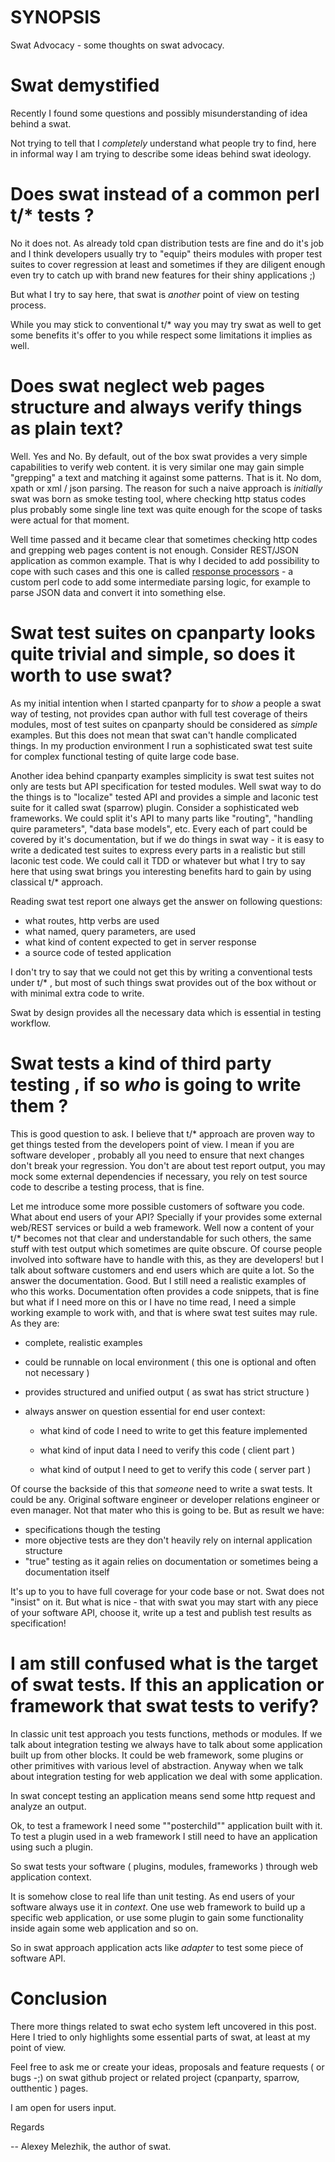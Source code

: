 # SYNOPSIS

Swat Advocacy - some thoughts on swat advocacy.

# Swat demystified 


Recently I found some questions and possibly misunderstanding of idea behind a swat.

Not trying to tell that I _completely_ understand what people try to find, here in informal
way I am trying to describe some ideas behind swat ideology.


# Does swat instead of a common perl t/* tests ?

No it does not. As already told cpan distribution tests are fine and do it's job
and I think developers usually try to "equip" theirs modules with proper test suites
to cover regression at least and sometimes if they are diligent enough even try to
catch up with brand new features for their shiny applications ;)

But what I try to say here, that swat is _another_ point of view on testing process.

While you may stick to conventional t/* way you may try swat as well to get some 
benefits it's offer to you while respect some limitations it implies as well.

# Does swat neglect web pages structure and always verify things as plain text?

Well. Yes and No. By default, out of the box swat provides a very simple capabilities
to verify web content. it is very similar one may gain simple "grepping" a text and 
matching it against some patterns. That is it. No dom, xpath or xml / json parsing.
The reason for such a naive approach is _initially_ swat was born as smoke testing tool,
where checking http status codes plus probably some single line text was quite enough 
for the scope of tasks were actual for that moment.

Well time passed and it became clear that sometimes checking http codes and grepping 
web pages content is not enough. Consider REST/JSON application as common example.
That is why I decided to add possibility to cope with such cases and this one is 
called [response processors](https://github.com/melezhik/swat#process-http-responses) - a custom perl code to add some intermediate parsing logic,
for example to parse JSON data and convert it into something else.


# Swat test suites on cpanparty looks quite trivial and simple, so does it worth to use swat?

As my initial intention when I started cpanparty for to _show_ a people a swat way of testing,
not provides cpan author with full test coverage of theirs modules, most of test suites on cpanparty
should be considered as _simple_ examples. But this does not mean that swat can't handle complicated
things. In my production environment I run a sophisticated swat test suite for complex functional testing
of quite large code base. 

Another idea behind cpanparty examples simplicity is swat test suites not only are tests but
API specification for tested modules. Well swat way to do the things is to "localize" tested API
and provides a simple and laconic test suite for it called swat (sparrow) plugin. Consider a sophisticated
web frameworks. We could split it's API to many parts like "routing", "handling quire parameters", "data base models", etc. Every each of part could be covered by it's documentation, but if we 
do things in swat way - it is easy to write a dedicated test suites to express every parts in
a realistic but still laconic test code. We could call it TDD or whatever but what I try to say here
that using swat brings you interesting benefits hard to gain by using classical t/* approach.


Reading swat test report one always get the answer on following questions:

* what routes, http verbs are used
* what named, query parameters, are used
* what kind of content expected to get in server response
* a source code of tested application

I don't try to say that we could not get this by writing a conventional tests under t/* , but
most of such things swat provides out of the box without or with minimal extra code to write.

Swat by design provides all the necessary data which is essential in testing workflow.

# Swat tests a kind of third party testing , if so _who_ is going to write them ?

This is good question to ask. I believe that t/* approach are proven way to get things tested
from the developers point of view. I mean if you are software developer , probably all you need
to ensure that next changes don't break your regression. You don't are about test report output,
you may mock some external dependencies if necessary, you rely on test source code to
describe a testing process, that is fine.

Let me introduce some more possible customers of software you code. What about end users of your API?
Specially if your provides some external web/REST services or build a web framework.
Well now a content of your t/* becomes not that clear and understandable for such others, the same stuff
with test output which sometimes are quite obscure. Of course people involved into software have to
handle with this, as they are developers! but I talk about software customers and end users which
are quite a lot. So the answer the documentation. Good. But I still need a realistic examples
of who this works. Documentation often provides a code snippets, that is fine but what if I need
more on this or I have no time read, I need a simple working example to work with, and that is
where swat test suites may rule. As they are:

* complete, realistic examples

* could be runnable on local environment ( this one is optional and often not necessary )

* provides structured and unified output ( as swat has strict structure )

* always answer on question essential for end user context:

    * what kind of code I need to write to get this feature implemented

    * what kind of input data I need to verify this code ( client part )

    * what kind of output I need to get to verify this code ( server part )


Of course the backside of this that _someone_ need to write a swat tests. It could be any.
Original software engineer or developer relations engineer or even manager. Not that mater
who this is going to be. But as result we have:

* specifications though the testing
* more objective tests are they don't heavily rely on internal application structure
* "true" testing as it again relies on documentation or sometimes being a documentation itself

It's up to you to have full coverage for your code base or not. Swat does not "insist" on it.
But what is nice - that with swat you may start with any piece of your software API, choose it,
write up a test and publish test results as specification!

# I am still confused what is the target of swat tests. If this an application or framework that swat tests to verify?

In classic unit test approach you tests functions, methods or modules. If we talk about integration
testing we always have to talk about some application built up from other blocks. It could be
web framework, some plugins or other primitives with various level of abstraction.
Anyway when we talk about integration testing for web application we deal with some application.

In swat concept testing an application means send some http request and analyze an output.

Ok, to test a framework I need some ""posterchild"" application built with it. To test a plugin
used in a web framework I still need to have an application using such a plugin.

So swat tests your software ( plugins, modules, frameworks ) through web application context.

It is somehow close to real life than unit testing. As end users of your software always use
it in _context_. One use web framework to build up a specific web application, or use some plugin
to gain some functionality inside again some web application and so on.

So in swat approach application acts like _adapter_ to test some piece of software API.




  
# Conclusion

There more things related to swat echo system left uncovered in this post. 
Here I tried to only highlights some essential parts of swat, at least at my point of view. 

Feel free to ask me or create your ideas, proposals and feature requests ( or bugs -;) on swat github project
or related project (cpanparty, sparrow, outthentic ) pages. 

I am open for users input.

Regards

-- Alexey Melezhik, the author of swat.

 

 
